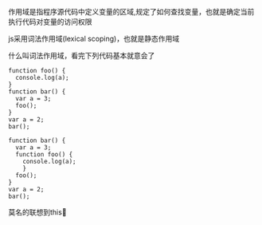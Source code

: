 作用域是指程序源代码中定义变量的区域,规定了如何查找变量，也就是确定当前执行代码对变量的访问权限

js采用词法作用域(lexical scoping)，也就是静态作用域

什么叫词法作用域，看完下列代码基本就意会了

```
function foo() {
  console.log(a);
}
function bar() {
  var a = 3;
  foo();
}
var a = 2;
bar();
```



```
function bar() {
  var a = 3;
  function foo() {
  	console.log(a);
	}
  foo();
}
var a = 2;
bar();
```

莫名的联想到this:dog:
